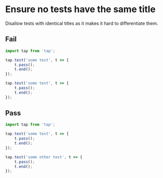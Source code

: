 # Ensure no tests have the same title

Disallow tests with identical titles as it makes it hard to differentiate them.


## Fail

```js
import tap from 'tap';

tap.test('some test', t => {
	t.pass();
	t.end();
});

tap.test('some test', t => {
	t.pass();
	t.end();
});
```


## Pass

```js
import tap from 'tap';

tap.test('some test', t => {
	t.pass();
	t.end();
});

tap.test('some other test', t => {
	t.pass();
	t.end();
});
```
